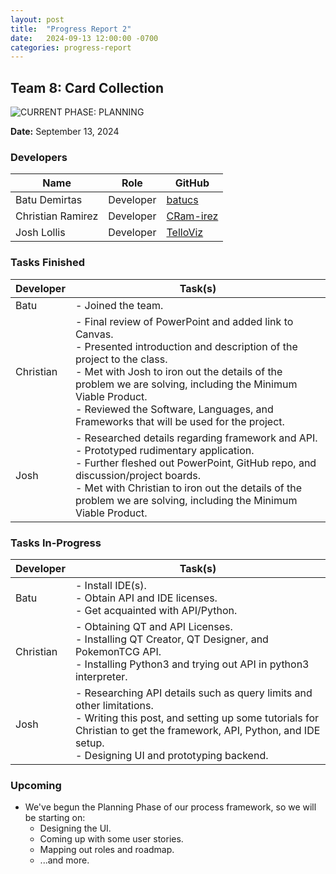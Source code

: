 ```yaml
---
layout: post
title:  "Progress Report 2"
date:   2024-09-13 12:00:00 -0700
categories: progress-report
---
```

## Team 8: Card Collection

![CURRENT PHASE: PLANNING](https://img.shields.io/badge/CURRENT%20PHASE-PLANNING-fe7d37)

**Date:** September 13, 2024

### Developers

| Name             | Role      | GitHub
|------------------|-----------|--------
| Batu Demirtas    | Developer | [batucs](https://github.com/batucs)
| Christian Ramirez| Developer | [CRam-irez](https://github.com/CRam-irez)
| Josh Lollis      | Developer | [TelloViz](https://github.com/TelloViz)

### Tasks Finished

| Developer | Task(s) |
| --------- | ------- |
| Batu      | - Joined the team. |
| Christian | - Final review of PowerPoint and added link to Canvas.<br> - Presented introduction and description of the project to the class.<br> - Met with Josh to iron out the details of the problem we are solving, including the Minimum Viable Product.<br> - Reviewed the Software, Languages, and Frameworks that will be used for the project. |
| Josh      | - Researched details regarding framework and API.<br> - Prototyped rudimentary application.<br> - Further fleshed out PowerPoint, GitHub repo, and discussion/project boards.<br> - Met with Christian to iron out the details of the problem we are solving, including the Minimum Viable Product. |


### Tasks In-Progress

| Developer | Task(s) |
| --------- | ------- |
| Batu      | - Install IDE(s).<br> - Obtain API and IDE licenses.<br> - Get acquainted with API/Python. |
| Christian | - Obtaining QT and API Licenses.<br> - Installing QT Creator, QT Designer, and PokemonTCG API.<br> - Installing Python3 and trying out API in python3 interpreter. |
| Josh      | - Researching API details such as query limits and other limitations.<br> - Writing this post, and setting up some tutorials for Christian to get the framework, API, Python, and IDE setup.<br> - Designing UI and prototyping backend. |


### Upcoming

- We've begun the Planning Phase of our process framework, so we will be starting on:
  - Designing the UI.
  - Coming up with some user stories.
  - Mapping out roles and roadmap.
  - ...and more.
